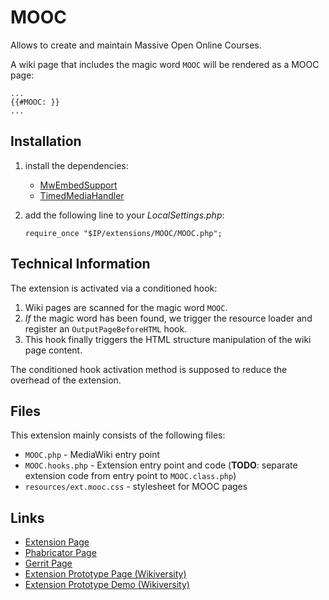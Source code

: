 # MOOC

Allows to create and maintain Massive Open Online Courses.

A wiki page that includes the magic word `MOOC` will be rendered as a MOOC page:

    ...
    {{#MOOC: }}
    ...

## Installation

1. install the dependencies:
   * [MwEmbedSupport](https://www.mediawiki.org/wiki/Extension:MwEmbedSupport)
   * [TimedMediaHandler](https://www.mediawiki.org/wiki/Extension:TimedMediaHandler)
1. add the following line to your *LocalSettings.php*:
       
       require_once "$IP/extensions/MOOC/MOOC.php";

## Technical Information

The extension is activated via a conditioned hook:

1. Wiki pages are scanned for the magic word `MOOC`.
2. _If_ the magic word has been found, we trigger the resource loader and register an `OutputPageBeforeHTML` hook.
3. This hook finally triggers the HTML structure manipulation of the wiki page content.

The conditioned hook activation method is supposed to reduce the overhead of the extension.

## Files

This extension mainly consists of the following files:
* `MOOC.php` - MediaWiki entry point
* `MOOC.hooks.php` - Extension entry point and code (**TODO**: separate extension code from entry point to `MOOC.class.php`)
* `resources/ext.mooc.css` - stylesheet for MOOC pages

## Links

* [Extension Page](https://www.mediawiki.org/wiki/Extension:MOOC)
* [Phabricator Page](https://phabricator.wikimedia.org/diffusion/1892/repository/master/)
* [Gerrit Page](https://gerrit.wikimedia.org/r/#/admin/projects/mediawiki/extensions/MOOC)
* [Extension Prototype Page (Wikiversity)](https://en.wikiversity.org/wiki/Wikiversity:MOOC_Interface)
* [Extension Prototype Demo (Wikiversity)](https://en.wikiversity.org/wiki/Web_Science/Part1:_Foundations_of_the_web/Ethernet)
